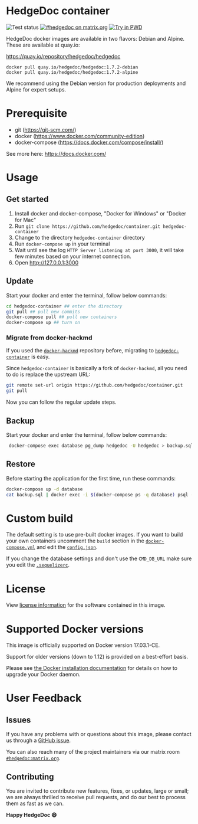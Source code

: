 HedgeDoc container
===

![Test status](https://github.com/hedgedoc/container/workflows/Tests/badge.svg)
[![#hedgedoc on matrix.org](https://img.shields.io/badge/Matrix.org-%23hedgedoc@matrix.org-green.svg)](https://chat.hedgedoc.org)
[![Try in PWD](https://cdn.rawgit.com/play-with-docker/stacks/cff22438/assets/images/button.png)](http://play-with-docker.com?stack=https://github.com/hedgedoc/container/raw/master/docker-compose.yml&stack_name=hedgedoc)

HedgeDoc docker images are available in two flavors: Debian and Alpine. These are available at quay.io:

<https://quay.io/repository/hedgedoc/hedgedoc>

```
docker pull quay.io/hedgedoc/hedgedoc:1.7.2-debian
docker pull quay.io/hedgedoc/hedgedoc:1.7.2-alpine
```

We recommend using the Debian version for production deployments and Alpine for expert setups.

# Prerequisite

* git (https://git-scm.com/)
* docker (https://www.docker.com/community-edition)
* docker-compose (https://docs.docker.com/compose/install/)

See more here: https://docs.docker.com/


# Usage

## Get started

1. Install docker and docker-compose, "Docker for Windows" or "Docker for Mac"
2. Run `git clone https://github.com/hedgedoc/container.git hedgedoc-container`
3. Change to the directory `hedgedoc-container` directory
4. Run `docker-compose up` in your terminal
5. Wait until see the log `HTTP Server listening at port 3000`, it will take few minutes based on your internet connection.
6. Open http://127.0.0.1:3000


## Update

Start your docker and enter the terminal, follow below commands:

```bash
cd hedgedoc-container ## enter the directory
git pull ## pull new commits
docker-compose pull ## pull new containers
docker-compose up ## turn on
```

### Migrate from docker-hackmd

If you used the [`docker-hackmd`](https://github.com/hackmdio/docker-hackmd) repository before, migrating to [`hedgedoc-container`](https://github.com/hedgedoc/container) is easy.

Since `hedgedoc-container` is basically a fork of `docker-hackmd`, all you need to do is replace the upstream URL:

```bash
git remote set-url origin https://github.com/hedgedoc/container.git
git pull
```

Now you can follow the regular update steps.


## Backup

Start your docker and enter the terminal, follow below commands:

```bash
 docker-compose exec database pg_dump hedgedoc -U hedgedoc > backup.sql
```


## Restore

Before starting the application for the first time, run these commands:

```bash
docker-compose up -d database
cat backup.sql | docker exec -i $(docker-compose ps -q database) psql -U hedgedoc
```

# Custom build

The default setting is to use pre-built docker images. If you want to build your
own containers uncomment the `build` section in the
[`docker-compose.yml`](https://github.com/hedgedoc/container/blob/master/docker-compose.yml)
and edit the
[`config.json`](https://github.com/hedgedoc/container/blob/master/resources/config.json).

If you change the database settings and don't use the `CMD_DB_URL` make sure
you edit the
[`.sequelizerc`](https://github.com/hedgedoc/container/blob/master/resources/.sequelizerc).


# License

View [license information](https://github.com/hedgedoc/hedgedoc) for the
software contained in this image.


# Supported Docker versions

This image is officially supported on Docker version 17.03.1-CE.

Support for older versions (down to 1.12) is provided on a best-effort basis.

Please see [the Docker installation
documentation](https://docs.docker.com/installation/) for details on how to
upgrade your Docker daemon.


# User Feedback

## Issues

If you have any problems with or questions about this image, please contact us
through a [GitHub issue](https://github.com/hedgedoc/container/issues).

You can also reach many of the project maintainers via our matrix room
[`#hedgedoc:matrix.org`](https://chat.hedgedoc.org).


## Contributing

You are invited to contribute new features, fixes, or updates, large or small;
we are always thrilled to receive pull requests, and do our best to process
them as fast as we can.


**Happy HedgeDoc :smile:**

